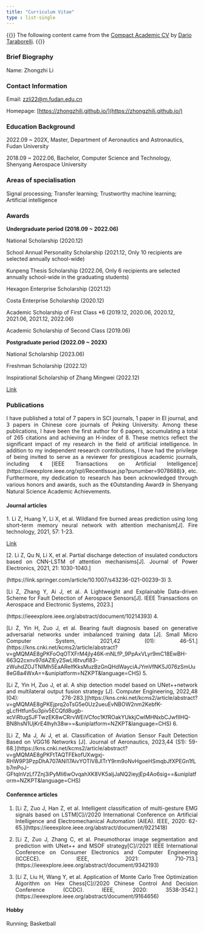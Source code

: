 ```yaml
---
title: "Curriculum Vitae"
type : list-single
---
```

{{<block class="note">}}
The following content came from the [Compact Academic CV](https://www.latextemplates.com/template/compact-academic-cv) by [Dario Taraborelli](https://github.com/dartar).
{{<end>}}

### Brief Biography
Name: Zhongzhi Li

### Contact Information

Email: zzli22@m.fudan.edu.cn

Homepage: [https://zhongzhili.github.io/](https://zhongzhili.github.io/)

### Education Background
2022.09 ~ 202X, Master, Department of Aeronautics and Astronautics, Fudan University

2018.09 ~ 2022.06, Bachelor, Computer Science and Technology, Shenyang Aerospace University

### Areas of specialisation
Signal processing; Transfer learning; Trustworthy machine learning; Artificial intelligence

### Awards
**Undergraduate period (2018.09 ~ 2022.06)**

National Scholarship (2020.12)

School Annual Personality Scholarship (2021.12, Only 10 recipients are selected annually school-wide)

Kunpeng Thesis Scholarship (2022.06, Only 6 recipients are selected annually school-wide in the graduating students)

Hexagon Enterprise Scholarship (2021.12)

Costa Enterprise Scholarship (2020.12)

Academic Scholarship of First Class *6 (2019.12, 2020.06, 2020.12, 2021.06, 2021.12, 2022.06)

Academic Scholarship of Second Class (2019.06)

**Postgraduate period (2022.09 ~ 202X)**

National Scholarship (2023.06)

Freshman Scholarship (2022.12)

Inspirational Scholarship of Zhang Mingwei (2022.12)

[Link](https://link.springer.com/article/10.1007/s10694-020-01028-3)

### Publications
<p style="text-align: justify;">I have published a total of 7 papers in SCI journals, 1 paper in EI journal, and 3 papers in Chinese core journals of Peking University. Among these publications, I have been the first author for 6 papers, accumulating a total of 265 citations and achieving an H-index of 8. These metrics reflect the significant impact of my research in the field of artificial intelligence. In addition to my independent research contributions, I have had the privilege of being invited to serve as a reviewer for prestigious academic journals, including 《[IEEE Transactions on Artificial Intelligence](https://ieeexplore.ieee.org/xpl/RecentIssue.jsp?punumber=9078688)》, etc. Furthermore, my dedication to research has been acknowledged through various honors and awards, such as the 《Outstanding Award》 in Shenyang Natural Science Academic Achievements.</p>


#### Journal articles
<p style="text-align: justify;">1. Li Z, Huang Y, Li X, et al. Wildland fire burned areas prediction using long short-term memory neural network with attention mechanism[J]. Fire technology, 2021, 57: 1-23.</p>

[Link](https://link.springer.com/article/10.1007/s10694-020-01028-3)

<p style="text-align: justify;">[2. Li Z, Qu N, Li X, et al. Partial discharge detection of insulated conductors based on CNN-LSTM of attention mechanisms[J]. Journal of Power Electronics, 2021, 21: 1030-1040.]</p>(https://link.springer.com/article/10.1007/s43236-021-00239-3)
3. <p style="text-align: justify;">[Li Z, Zhang Y, Ai J, et al. A Lightweight and Explainable Data-driven Scheme for Fault Detection of Aerospace Sensors[J]. IEEE Transactions on Aerospace and Electronic Systems, 2023.]</p>(https://ieeexplore.ieee.org/abstract/document/10214393)
4. <p style="text-align: justify;">[Li Z, Yin H, Zuo J, et al. Bearing fault diagnosis based on generative adversarial networks under imbalanced training data [J]. Small Micro Computer System, 2021,42 (01): 46-51.](https://kns.cnki.net/kcms2/article/abstract?v=gMQMAE8gPKFoOqOTXFrM4jIy46K-mNLfP_9PpAxVLyr9mC18EwBH-663Q2cxnv97dAZlEy2SwLI6tvufl83-zWuhdZOJTNIMh5EaAReIfKksMuzBzGnQHdWayciAJYmVfNK5J076zSmUu8eG8a4WxA==&uniplatform=NZKPT&language=CHS)
5. <p style="text-align: justify;">[Li Z, Yin H, Zuo J, et al. A ship detection model based on UNet++network and multilateral output fusion strategy [J]. Computer Engineering, 2022,48 (04): 276-283.](https://kns.cnki.net/kcms2/article/abstract?v=gMQMAE8gPKEjprq2oTsG5e0Uz2ueuEvNBOW2nm2KebfK-gLcfHtfun5u3piv5ECQfd8ugb-xcViRtugSJFTwzEK8wCRrvWEiVCfoc1KfROakYUkkjCwlMHNxbCJwflIHQ-BN8hsN1UjKrE4lhyh38w==&uniplatform=NZKPT&language=CHS)
6. <p style="text-align: justify;">[Li Z, Ma J, Ai J, et al. Classification of Aviation Sensor Fault Detection Based on VGG16 Networks [J]. Journal of Aeronautics, 2023,44 (S1): 59-68.](https://kns.cnki.net/kcms2/article/abstract?v=gMQMAE8gPKFtTAQTFEkofUXwgxj-RHW9P3PzpDhA707ANl17AivYOTlV8JlTrY9rm9oNvHgoeHSmqbJfXPEGn1fLb7mPoJ-GFtqInVzLf7Znj3iPyMli6wOvqahXK8VK5aIjJaNQ2ieyjEp4Ao6sig==&uniplatform=NZKPT&language=CHS)

#### Conference articles
1. <p style="text-align: justify;">[Li Z, Zuo J, Han Z, et al. Intelligent classification of multi-gesture EMG signals based on LSTM[C]//2020 International Conference on Artificial Intelligence and Electromechanical Automation (AIEA). IEEE, 2020: 62-65.](https://ieeexplore.ieee.org/abstract/document/9221418)
2. <p style="text-align: justify;">[Li Z, Zuo J, Zhang C, et al. Pneumothorax image segmentation and prediction with UNet++ and MSOF strategy[C]//2021 IEEE International Conference on Consumer Electronics and Computer Engineering (ICCECE). IEEE, 2021: 710-713.](https://ieeexplore.ieee.org/abstract/document/9342193)
3. <p style="text-align: justify;">[Li Z, Liu H, Wang Y, et al. Application of Monte Carlo Tree Optimization Algorithm on Hex Chess[C]//2020 Chinese Control And Decision Conference (CCDC). IEEE, 2020: 3538-3542.](https://ieeexplore.ieee.org/abstract/document/9164656)

#### Hobby
Running; Basketball
